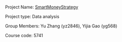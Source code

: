 Project Name: [SmartMoneyStrategy](https://github.com/yuyuCornell/SmartMoneyStrategy.git)

Project type: Data analysis

Group Members: Yu Zhang (yz2846), Yijia Gao (yg568)

Course code: 5741
